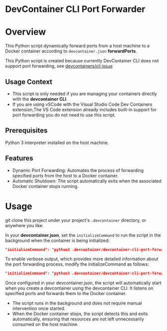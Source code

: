 # DevContainer CLI Port Forwarder

# Overview
This Python script dynamically forward ports from a host machine to a Docker container according to `devcontainer.json` **forwardPorts**.

This Python script is created because currently DevContainer CLI does not support port forwarding, see [devcontainers/cli issue](https://github.com/devcontainers/cli/issues/22)

## Usage Context
- This script is only needed if you are managing your containers directly with the **devcontainer CLI**.
- If you are using vSCode with the Visual Studio Code Dev Containers extension,The VS Code extension already includes built-in support for port forwarding you do not need to use this script.

## Prerequisites
Python 3 interpreter installed on the host machine.

## Features
- Dynamic Port Forwarding: Automates the process of forwarding specified ports from the host to a Docker container.
- Automatic Shutdown: The script automatically exits when the associated Docker container stops running.

# Usage
git clone this project under your project's `.devcontainer` directory, or anywhere you like.

In your **devcontainer.json**, set the `initializeCommand` to run the script in the background when the container is being initialized:

```json
"initializeCommand": "python3 .devcontainer/devcontainer-cli-port-forwarder/forwarder.py &"
```

To enable verbose output, which provides more detailed information about the port forwarding process, modify the initializeCommand as follows:
```json
"initializeCommand": "python3 .devcontainer/devcontainer-cli-port-forwarder/forwarder.py verbose &"
```

Once configured in your devcontainer.json, the script will automatically start when you create a devcontainer using the devcontainer CLI. It listens on specified ports and forwards them to the Docker container.

- The script runs in the background and does not require manual intervention once started.
- When the Docker container stops, the script detects this and exits automatically, ensuring that resources are not left unnecessarily consumed on the host machine.
